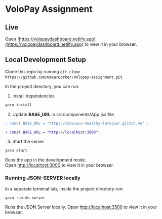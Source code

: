 # VoloPay Assignment

## Live

Open [https://volopaydashboard.netlify.app](https://volopaydashboard.netlify.app) to view it in your browser.

## Local Development Setup

Clone this repo by running
`git clone https://github.com/OmkarBorker/Volopay-assignment.git`.

In the project directory, you can run:

1. Install dependencies

```bash
yarn install
```

2. Update **BASE_URL** in src/components/App.jsx file

```diff
- const BASE_URL = "https://obvious-healthy-larkspur.glitch.me" ;

+ const BASE_URL = "http://localhost:3500";
```

3. Start the server

```bash
yarn start
```

Runs the app in the development mode.\
Open [http://localhost:3000](http://localhost:3000) to view it in your browser.

### Running JSON-SERVER locally

In a separate terminal tab, inside the project directory run:

```bash
yarn run db-server
```

Runs the JSON Server locally.
Open [http://localhost:3500](http://localhost:3500) to view it in your browser.
